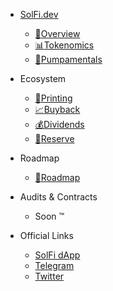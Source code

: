 - [SolFi.dev](https://SolFi.dev)
    - [<span>📖</span>Overview](solfi.md)
    - [<span>📊</span>Tokenomics](tokenomics.md)
    - [<span>🦾</span>Pumpamentals](pumpamentals.md)   

- Ecosystem
    - [<span>💸</span>Printing](printing.md)
    - [<span>📈</span>Buyback](buyback.md)
    - [<span>💰</span>Dividends](dividends.md)
    - [<span>🏦</span>Reserve](reserve.md)

- Roadmap
    - [<span>🚀</span>Roadmap](roadmap.md)

- Audits &amp; Contracts
    - <span></span>Soon ™️

- Official Links
    - [SolFi dApp](https://solfi.io)
    - [Telegram](https://t.me/sol_fi_io)
    - [Twitter](https://google.com)